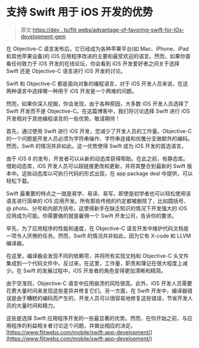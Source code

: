 # 支持 Swift 用于 iOS 开发的优势

> 原文:[https://dev . to/flit webs/advantage-of-favoring-swift-for-IOs-development-gem](https://dev.to/flitwebs/advantages-of-favouring-swift-for-ios-development-gem)

在 Objective-C 语言发布后，它已经成为各种苹果平台(如 Mac、iPhone、iPad 和其他苹果设备)的 iOS 应用程序改进的主要和最受欢迎的语言。然而，如果你查看任何致力于 iOS 开发的在线论坛，你会看到 iOS 开发爱好者之间关于选择 Swift 还是 Objective-C 语言进行 iOS 开发的讨论。

Swift 和 Objective-C 都是面向对象的编程语言，对于 iOS 开发人员来说，在这两种语言中选择哪一种用于 iOS 开发是一个两难的问题。

然而，如果你深入挖掘，你会发现，由于各种原因，大多数 iOS 开发人员选择了 Swift 开发而不是 Objective-C。在这篇博客中，我们将讨论选择 Swift 进行 iOS 开发相对于其他编程语言的一些优势。敬请期待！

首先，通过使用 Swift 进行 iOS 开发，您减少了开发人员的工作量。Objective-C 的一个问题是开发人员必须为字符串操作、字符串连接和优雅分支做额外的编码。然而，Swift 的情况并非如此。这一优势使得 Swift 成为 iOS 开发的首选语言。

由于 iOS 8 的发布，开发者可以从新的动态库获得帮助。在此之前，有静态库。借助动态库，iOS 开发人员可以超链接更改和更新，并将其整合到最新的 Swift 版本中。这些动态库以可执行代码的形式出现，在 app package deal 中提供，可以轻松下载。

Swift 最重要的特点之一就是易学、易读、易写。即使是初学者也可以轻松使用该语言进行简单的 iOS 应用开发。所有那些传统的约定都被删除了，比如圆括号、@ photo、分号和内部方括号。这使得新手在缺乏知识的情况下开发强大的 iOS 应用成为可能。你需要做的就是雇佣一个 Swift 开发公司，告诉你的要求。

早先，为了应用程序的性能和速度，在 Objective-C 语言开发中维护代码文档是一项令人厌倦的任务。然而，Swift 的情况并非如此，因为它有 X-code 和 LLVM 编译器。

在这里，编译器会发现不同的依赖项，并将所有实现文档和 Objective-C 头文件集成到一个代码文件中。反过来，在这里，工作量，职责和簿记在很大程度上减少。在 Swift 的发展过程中，iOS 开发者的角色变得更加清晰和精简。

由于空准则，Objective-C 语言中应用崩溃的风险很高。此外，iOS 开发人员需要花费大量时间来发现这些差异并修复它们。另一方面，在 Swift 开发中，编译器错误是由于糟糕的编码而产生的，开发人员可以很容易地修复这些错误，节省开发人员的大量时间和精力。

这些是选择 Swift 应用程序开发的一些最显著的优势。然而，在你开始之前，与应用程序的利益相关者讨论这个问题，并做出相应的决定。
[https://www.flitwebs.com/mobile/swift-app-development/](https://www.flitwebs.com/mobile/swift-app-development/)